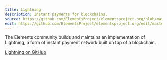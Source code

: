 ```yaml
---
title: Lightning
description: Instant payments for blockchains.
source: https://github.com/ElementsProject/elementsproject.org/blob/master/source/projects/lightning/index.md
edit: https://github.com/ElementsProject/elementsproject.org/edit/master/source/projects/lightning/index.md
---
```


The Elements community builds and maintains an implementation of Lightning, a
form of instant payment network built on top of a blockchain.

<a class="ui large fluid button" href="https://github.com/ElementsProject/lightning"><i class="lightning icon"></i>Lightning on GitHub</a>